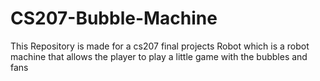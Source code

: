 # CS207-Bubble-Machine
This Repository is made for a cs207 final projects Robot which is a robot machine that allows the player to play a little game with the bubbles and fans
